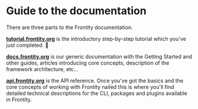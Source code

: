# Guide to the documentation

There are three parts to the Frontity documentation.

**[tutorial.frontity.org](https://tutorial.frontity.org/)** is the introductory step-by-step tutorial which you've just completed. 🙌

**[docs.frontity.org](https://docs.frontity.org/)** is our generic documentation with the Getting Started and other guides, articles introducing core concepts, description of the framework architecture, etc...

**[api.frontity.org](https://api.frontity.org/)** is the API reference. Once you've got the basics and the core concepts of working with Frontity nailed this is where you'll find detailed technical descriptions for the CLI, packages and plugins available in Frontity.
